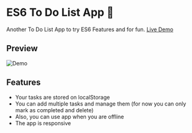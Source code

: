 # ES6 To Do List App 📝

Another To Do List App to try ES6 Features and for fun. [Live Demo](https://irfansimsar.github.io/es6-todo-app)

## Preview
![Demo](https://irfansimsar.github.io/es6-todo-app/assets/es6-todo-app.gif?v=0.0.1 "Demo")

## Features
- Your tasks are stored on localStorage
- You can add multiple tasks and manage them (for now you can only mark as completed and delete)
- Also, you can use app when you are offline
- The app is responsive